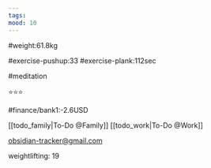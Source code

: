 ```yaml
---
tags: 
mood: 10
---
```


#weight:61.8kg

#exercise-pushup:33
#exercise-plank:112sec

#meditation

⭐⭐⭐

#finance/bank1:-2.6USD

[[todo_family|To-Do @Family]]
[[todo_work|To-Do @Work]]

obsidian-tracker@gmail.com

weightlifting: 19

